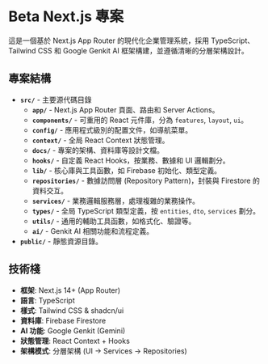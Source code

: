 # Beta Next.js 專案

這是一個基於 Next.js App Router 的現代化企業管理系統，採用 TypeScript、Tailwind CSS 和 Google Genkit AI 框架構建，並遵循清晰的分層架構設計。

## 專案結構

- **`src/`** - 主要源代碼目錄
  - **`app/`** - Next.js App Router 頁面、路由和 Server Actions。
  - **`components/`** - 可重用的 React 元件庫，分為 `features`, `layout`, `ui`。
  - **`config/`** - 應用程式級別的配置文件，如導航菜單。
  - **`context/`** - 全局 React Context 狀態管理。
  - **`docs/`** - 專案的架構、資料庫等設計文檔。
  - **`hooks/`** - 自定義 React Hooks，按業務、數據和 UI 邏輯劃分。
  - **`lib/`** - 核心庫與工具函數，如 Firebase 初始化、類型定義。
  - **`repositories/`** - 數據訪問層 (Repository Pattern)，封裝與 Firestore 的資料交互。
  - **`services/`** - 業務邏輯服務層，處理複雜的業務操作。
  - **`types/`** - 全局 TypeScript 類型定義，按 `entities`, `dto`, `services` 劃分。
  - **`utils/`** - 通用的輔助工具函數，如格式化、驗證等。
  - **`ai/`** - Genkit AI 相關功能和流程定義。
- **`public/`** - 靜態資源目錄。

## 技術棧

- **框架**: Next.js 14+ (App Router)
- **語言**: TypeScript
- **樣式**: Tailwind CSS & shadcn/ui
- **資料庫**: Firebase Firestore
- **AI 功能**: Google Genkit (Gemini)
- **狀態管理**: React Context + Hooks
- **架構模式**: 分層架構 (UI -> Services -> Repositories)
